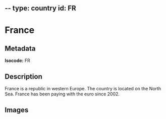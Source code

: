 --
type: country
id: FR
--

# France

## Metadata

**Isocode:** FR

## Description

France is a republic in western Europe. The country is located on the North Sea. France has been paying with the euro since 2002.

## Images

